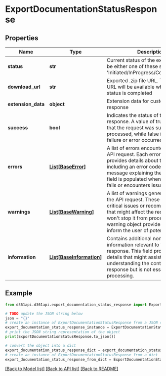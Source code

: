 # ExportDocumentationStatusResponse


## Properties

Name | Type | Description | Notes
------------ | ------------- | ------------- | -------------
**status** | **str** | Current status of the export and it can be either one of these status &#39;Initiated/InProgress/Completed/Error&#39; | [optional] 
**download_url** | **str** | Exported .zip file URL. The download URL will be available when the export status is completed | [optional] 
**extension_data** | **object** | Extension data for customer API response | [optional] 
**success** | **bool** | Indicates the status of the API response. A value of true signifies that the request was successfully processed, while false indicates a failure or error occurred. | [optional] 
**errors** | [**List[BaseError]**](BaseError.md) | A list of errors encountered during the API request. Each error object provides details about the problem, including an error code and a message explaining the issue. This field is populated when the request fails or encounters issues. | [optional] 
**warnings** | [**List[BaseWarning]**](BaseWarning.md) | A list of warnings generated during the API request. These are non-critical issues or recommendations that might affect the request but won&#39;t stop it from processing. Each warning object provides a message to inform the user of potential problems. | [optional] 
**information** | [**List[BaseInformation]**](BaseInformation.md) | Contains additional non-critical information relevant to the request or response. This field provides extra details that might assist in understanding the context of the API response but is not essential for processing. | [optional] 

## Example

```python
from d361api.d361api.export_documentation_status_response import ExportDocumentationStatusResponse

# TODO update the JSON string below
json = "{}"
# create an instance of ExportDocumentationStatusResponse from a JSON string
export_documentation_status_response_instance = ExportDocumentationStatusResponse.from_json(json)
# print the JSON string representation of the object
print(ExportDocumentationStatusResponse.to_json())

# convert the object into a dict
export_documentation_status_response_dict = export_documentation_status_response_instance.to_dict()
# create an instance of ExportDocumentationStatusResponse from a dict
export_documentation_status_response_from_dict = ExportDocumentationStatusResponse.from_dict(export_documentation_status_response_dict)
```
[[Back to Model list]](../README.md#documentation-for-models) [[Back to API list]](../README.md#documentation-for-api-endpoints) [[Back to README]](../README.md)


